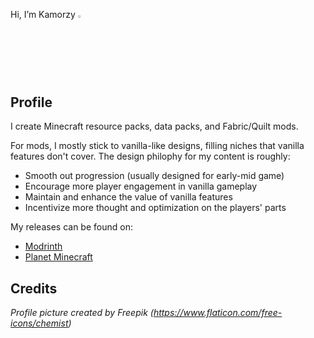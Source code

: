 Hi, I’m Kamorzy [<img src="https://storage.ko-fi.com/cdn/kofi_stroke_cup.svg" width=2.5% height=2.5%>](https://www.ko-fi.com/kamorzy)

## Profile

I create Minecraft resource packs, data packs, and Fabric/Quilt mods.

For mods, I mostly stick to vanilla-like designs, filling niches that vanilla features don't cover. The design philophy for my content is roughly:
  - Smooth out progression (usually designed for early-mid game)
  - Encourage more player engagement in vanilla gameplay
  - Maintain and enhance the value of vanilla features
  - Incentivize more thought and optimization on the players' parts

My releases can be found on:
  - [Modrinth](https://modrinth.com/user/Kamorzy)
  - [Planet Minecraft](https://www.planetminecraft.com/member/kamorzy/)

## Credits
_Profile picture created by Freepik (https://www.flaticon.com/free-icons/chemist)_
